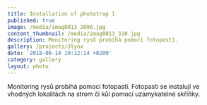 ```yaml
---
title: Installation of phototrap 1
published: true
image: /media/imag0013_2000.jpg
content_thumbnail: /media/imag0013_320.jpg
description: Monitoring rysů probíhá pomocí fotopastí.
gallery: /projects/3lynx
date: '2018-06-14 19:12:14 +0200'
category: gallery
layout: photo
---
```

Monitoring rysů probíhá pomocí fotopastí. Fotopasti se instalují ve vhodných lokalitách na strom či kůl pomocí uzamykatelné skříňky.
